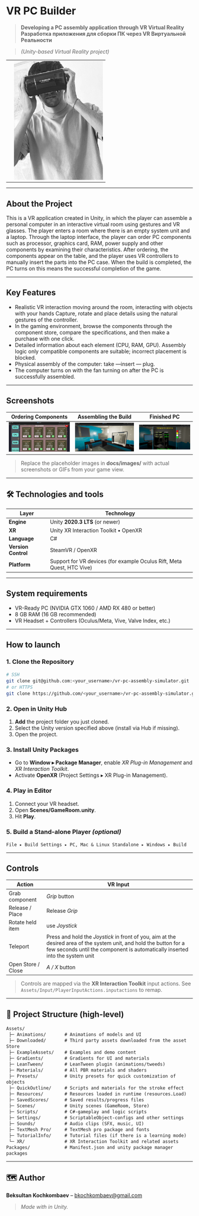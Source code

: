 # VR PC Builder

>**Developing a PC assembly application through VR Virtual Reality** 
**Разработка приложения для сборки ПК через VR Виртуальной Реальности**
 
> *(Unity-based Virtual Reality project)*

| | |
|---|---|
| | <img src="img/me.jpg" width="240"/> |

---

##  About the Project
This is a VR application created in Unity, in which the player can assemble a personal computer in an interactive virtual room using gestures and VR glasses. The player enters a room where there is an empty system unit and a laptop. Through the laptop interface, the player can order PC components such as processor, graphics card, RAM, power supply and other components by examining their characteristics. After ordering, the components appear on the table, and the player uses VR controllers to manually insert the parts into the PC case. When the build is completed, the PC turns on  this means the successful completion of the game.



---

##  Key Features
- Realistic VR interaction moving around the room, interacting with objects with your hands Capture, rotate and place details using the natural gestures of the controller.
- In the gaming environment, browse the components through the component store, compare the specifications, and then make a purchase with one click.
- Detailed information about each element (CPU, RAM, GPU). Assembly logic only compatible components are suitable; incorrect placement is blocked.
- Physical assembly of the computer: take —insert — plug.
- The computer turns on with the fan turning on after the PC is successfully assembled.

---

##  Screenshots
| Ordering Components | Assembling the Build | Finished PC |
|---------------------|----------------------|-------------|
| ![Store](img/OrderingComponents.png) | ![Build](img/viev.png) | ![Done](img/finshs.png) |

> Replace the placeholder images in **docs/images/** with actual screenshots or GIFs from your game view.

---

## 🛠 Technologies and tools
| Layer | Technology |
|-------|------------|
| **Engine** | Unity **2020.3 LTS** (or newer) |
| **XR** | Unity XR Interaction Toolkit • OpenXR |
| **Language** | C# |
| **Version Control** | SteamVR / OpenXR |
| **Platform** | Support for VR devices (for example Oculus Rift, Meta Quest, HTC Vive) |

---

##  System requirements
- VR-Ready PC (NVIDIA GTX 1060 / AMD RX 480 or better)
- 8 GB RAM (16 GB recommended)
- VR Headset + Controllers (Oculus/Meta, Vive, Valve Index, etc.)

---

##  How to launch
### 1. Clone the Repository
```bash
# SSH
git clone git@github.com:<your_username>/vr-pc-assembly-simulator.git
# or HTTPS
git clone https://github.com/<your_username>/vr-pc-assembly-simulator.git
```

### 2. Open in Unity Hub
1. **Add** the project folder you just cloned.
2. Select the Unity version specified above (install via Hub if missing).
3. Open the project.

### 3. Install Unity Packages
- Go to **Window ▸ Package Manager**, enable *XR Plug-in Management* and *XR Interaction Toolkit*.
- Activate **OpenXR** (Project Settings ▸ XR Plug-in Management).

### 4. Play in Editor
1. Connect your VR headset.
2. Open **Scenes/GameRoom.unity**.
3. Hit **Play**.

### 5. Build a Stand-alone Player *(optional)*
```
File ▸ Build Settings ▸ PC, Mac & Linux Standalone ▸ Windows ▸ Build
```

---

##  Controls
| Action | VR Input |
|--------|----------|
| Grab component | *Grip* button |
| Release / Place | Release *Grip* |
| Rotate held item |  use *Joystick* |
| Teleport | Press and hold the *Joystick* in front of you, aim at the desired area of the system unit, and hold the button for a few seconds until the component is automatically inserted into the system unit |
| Open Store / Close | *A / X* button |

> Controls are mapped via the **XR Interaction Toolkit** input actions. See `Assets/Input/PlayerInputActions.inputactions` to remap.

---

## 📂 Project Structure (high-level)
```
Assets/
 ├─ Animations/       # Animations of models and UI
 ├─ Downloaded/       # Third party assets downloaded from the asset Store
 ├─ ExampleAssets/    # Examples and demo content
 ├─ Gradients/        # Gradients for UI and materials
 ├─ LeanTween/        # LeanTween plugin (animations/tweeds)
 ├─ Materials/        # All PBR materials and shaders
 ├─ Presets/          # Unity presets for quick customization of objects
 ├─ QuickOutline/     # Scripts and materials for the stroke effect
 ├─ Resources/        # Resources loaded in runtime (resources.Load)
 ├─ SavedScores/      # Saved results/progress files
 ├─ Scenes/           # Unity scenes (GameRoom, Store)
 ├─ Scripts/          # C#-gameplay and logic scripts
 ├─ Settings/         # ScriptableObject-configs and other settings
 ├─ Sounds/           # Audio clips (SFX, music, UI)
 ├─ TextMesh Pro/     # TextMesh pro package and fonts
 ├─ TutorialInfo/     # Tutorial files (if there is a learning mode)
 └─ XR/               # XR Interaction Toolkit and related assets
Packages/             # Manifest.json and unity package manager packages           
```

---

## 🗺 Author
**Beksultan Kochkombaev** – <bkochkombaev@gmail.com>  

> *Made with  in Unity.*
